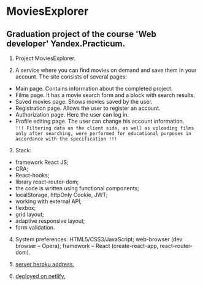 # MoviesExplorer

## Graduation project of the course 'Web developer' Yandex.Practicum.

1. Project MoviesExplorer.

2. A service where you can find movies on demand and save them in your account.
The site consists of several pages:
- Main page. Contains information about the completed project.
- Films page. It has a movie search form and a block with search results.
- Saved movies page. Shows movies saved by the user.
- Registration page. Allows the user to register an account.
- Authorization page. Here the user can log in.
- Profile editing page. The user can change his account information.<br>
`!!! Filtering data on the client side, as well as uploading films only after searching, were performed for educational purposes in accordance with the specification !!!`

3. Stack:
  - framework React JS;
  - CRA;
  - React-hooks;
  - library react-router-dom;
  - the code is written using functional components;
  - localStorage, httpOnly Cookie, JWT;
  - working with external API;
  - flexbox;
  - grid layout;
  - adaptive responsive layout;
  - form validation.

4. System preferences: HTML5/CSS3/JavaScript; web-browser (dev browser – Opera); framework – React (create-react-app, react-router-dom).

5. [server heroku address.](https://antoshkow-movies-explorer-api-a0c3f1feb873.herokuapp.com/ "server heroku address.")

6. [deployed on netlify.](antoshkow-movies-explorer.netlify.app/ "deployed on netlify.")
